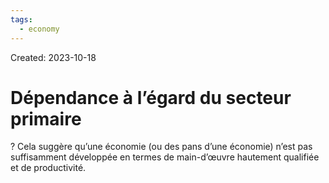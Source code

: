 ```yaml
---
tags:
  - economy
---
```

Created: 2023-10-18

# Dépendance à l’égard du secteur primaire
?
Cela suggère qu’une économie (ou des pans d’une économie) n’est pas suffisamment développée en termes de main-d’œuvre hautement qualifiée et de productivité.
<!--SR:!2023-11-25,25,250-->